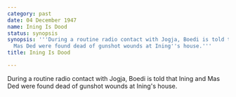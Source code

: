 ```yaml
---
category: past
date: 04 December 1947
name: Ining Is Dood
status: synopsis
synopsis: '''During a routine radio contact with Jogja, Boedi is told that Ining and
  Mas Ded were found dead of gunshot wounds at Ining''s house.'''
title: Ining Is Dood

---
```






During a routine radio contact with Jogja, Boedi is
told that Ining and Mas Ded were found dead of gunshot wounds at Ining's
house.
